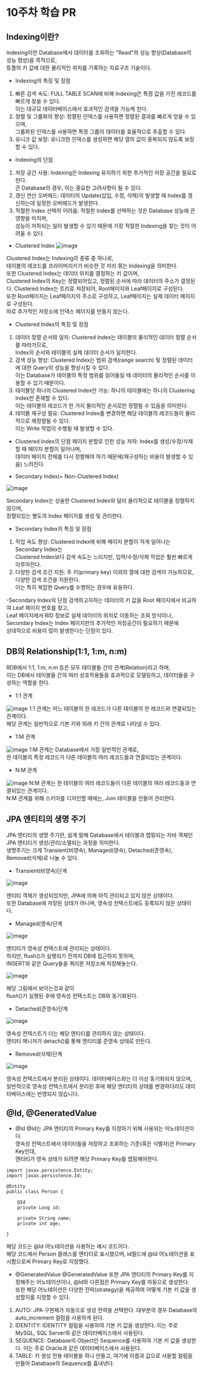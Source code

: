 # 10주차 학습 PR

## Indexing이란?
Indexing이란 Database에서 데이터를 조회하는 "Read"의 성능 향상(Database의 성능 향상)을 목적으로,<br>
튜플의 키 값에 대한 물리적인 위치를 기록하는 자료구조 기술이다.<br>

- Indexing의 특징 및 장점
1. 빠른 검색 속도: FULL TABLE SCAN에 비해 Indexing은 특정 값을 가진 레코드를 빠르게 찾을 수 있다.<br>
이는 대규모 데이터베이스에서 효과적인 검색을 가능케 한다.
2. 정렬 및 그룹화의 향상: 정렬된 인덱스를 사용하면 정렬된 결과를 빠르게 얻을 수 있으며,<br>
그룹화된 인덱스를 사용하면 특정 그룹의 데이터를 효율적으로 추출할 수 있다.
3. 유니크 값 보장: 유니크한 인덱스를 생성하면 해당 열의 값이 중복되지 않도록 보장할 수 있다.

- Indexing의 단점
1. 저장 공간 사용: Indexing은 Indexing 유지하기 위한 추가적인 저장 공간을 필요로 한다.<br>
큰 Database의 경우, 이는 중요한 고려사항이 될 수 있다.
2. 갱신 연산 오버헤드: 데이터의 Update(삽입, 수정, 삭제)의 발생할 때 Index를 갱신하는데 일정한 오버헤드가 발생한다.
3. 적절한 Index 선택의 어려움: 적절한 Index를 선택하는 것은 Database 성능에 큰 영향을 미치며,<br>
성능이 저하되는 일이 발생할 수 있기 때문에 가장 적절한 Indexing을 찾는 것이 어려울 수 있다.

- Clustered Index
![image](https://github.com/wambatcodeeee/COW-Spring-2/assets/103747580/61145901-314f-4fc6-ad32-92845a7b5b9c)

Clustered Index는 Indexing의 종류 중 하나로,<br>
테이블의 레코드를 프라이머리키가 비슷한 것 끼리 묶는 Indexing을 의미한다.<br>
또한 Clustered Index는 데이터 위치를 결정하는 키 값이며,<br>
Clustered Index의 Key는 정렬되어있고, 정렬된 순서에 따라 데이터의 주소가 결정된다.
Clustered Index는 트리로 저장되어, Root페이지와 Leaf페이지로 구성된다.<br>
또한 Root페이지는 Leaf페이지의 주소로 구성하고, Leaf페이지는 실제 데이터 페이지로 구성된다.<br>
따로 추가적인 저장소에 인덱스 페이지를 만들지 않는다.

- Clustered Index의 특징 및 장점
1. 데이터 정렬 순서와 일치: Clustered Index는 테이블의 물리적인 데이터 정렬 순서를 따라가므로,<br>
Index의 순서와 테이블의 실제 데이터 순서가 일치한다.
2. 검색 성능 향상: Clustered Index는 범위 검색(range search) 및 정렬된 데이터에 대한 Query의 성능을 향상시킬 수 있다.<br>
이는 Database가 테이블의 특정 범위를 읽어들일 때 데이터의 물리적인 순서를 이용할 수 있기 때문이다.
3. 테이블당 하나의 Clustered Index만 가능: 하나의 테이블에는 하나의 Clustering Index만 존재할 수 있다.<br>
이는 테이블의 레코드가 한 가지 물리적인 순서로만 정렬될 수 있음을 의미한다.
4. 테이블 재구성 필요: Clustered Index를 변경하면 해당 테이블의 레코드들이 물리적으로 재정렬될 수 있다.<br>
이는 Write 작업이 수행될 때 발생할 수 있다.

- Clustered Index의 단점
페이지 분할로 인한 성능 저하: Index를 생성/수정/삭제할 때 페이지 분할이 일어나며,<br>
데이터 페이지 전체를 다시 정렬해야 하기 때문에(재구성하는 비용이 발생할 수 있음) 느려진다.

- Secondary Index(= Non-Clustered Index)

![image](https://github.com/wambatcodeeee/COW-Spring-2/assets/103747580/a10eaeb4-4abe-4b51-9df6-edb93594f697)

Secondary Index는 상술한 Clustered Index와 달리 물리적으로 테이블을 정렬하지 않으며,<br>
정렬되있는 별도의 Index 페이지를 생성 및 관리한다.

- Secondary Index의 특징 및 장점
1. 작업 속도 향상: Clustered Index에 비해 페이지 분할이 적게 일어나는 Secondary Index는<br>
Clustered Index보다 검색 속도는 느리지만, 입력/수정/삭제 작업은 훨씬 빠르게 이루어진다.
2. 다양한 검색 조건 지원: 주 키(primary key) 이외의 열에 대한 검색이 가능하므로, 다양한 검색 조건을 지원한다.<br>
이는 특히 복잡한 Query를 수행하는 경우에 유용하다.

-Secondary Index의 단점
검색하고자하는 데이터의 키 값을 Root 페이지에서 비교하여 Leaf 페이지 번호를 찾고,<br>
Leaf 페이지에서 RID 정보로 실제 데이터의 위치로 이동하는 조회 방식이나,<br>
Secondary Index는 Index 페이지만의 추가적인 저장공간이 필요하기 때문에<br>
상대적으로 비용이 많이 발생한다는 단점이 있다.<br>

## DB의 Relationship(1:1, 1:m, n:m)
RDB에서 1:1, 1:m, n:m 등은 모두 테이블들 간의 관계(Relation)라고 하며,<br>
이는 DB에서 테이블들 간의 여러 상호작용들을 효과적으로 모델링하고, 데이터들을 구성하는 역할을 한다.<br>

- 1:1 관계

![image](https://github.com/wambatcodeeee/COW-Spring-2/assets/103747580/388b282e-5e1e-45a0-802b-438770a07024)
1:1 관계는 어느 테이블의 한 레코드가 다른 테이블의 한 레코드와 연결되있는 관계이다.<br>
해당 관계는 일반적으로 기본 키와 외래 키 간의 관계로 나타낼 수 있다.<br>

- 1:M 관계

![image](https://github.com/wambatcodeeee/COW-Spring-2/assets/103747580/5366d6e3-dd30-4693-97d8-b91254f63d9e)
1:M 관계는 Database에서 가장 일반적인 관계로,<br>
한 데이블의 특정 레코드가 다른 테이블의 여러 레코드들과 연결되있는 관계이다.<br>

- N:M 관계

![image](https://github.com/wambatcodeeee/COW-Spring-2/assets/103747580/b8fa3866-902e-4c5d-9561-4e0eaf7b0b68)
N:M 관계는 한 테이블의 여러 레코드들이 다른 테이블의 여러 레코드들과 연결되있는 관계이다.<br>
N:M 관계를 위해 스키마를 디자인할 때에는, Join 테이블을 만들어 관리한다.


## JPA 엔티티의 생명 주기
JPA 엔티티의 생명 주기란, 쉽게 말해 Database에서 테이블과 맵핑되는 자바 객체인 JPA 엔티티가 생성/관리/소멸되는 과정을 의미한다.<br>
생명주기는 크게 Transient(비영속), Managed(영속), Detached(준영속), Removed(삭제)로 나눌 수 있다.<br>

- Transient(비영속)단계

![image](https://github.com/wambatcodeeee/COW-Spring-2/assets/103747580/52176456-e982-484a-b9fc-1caef0dbd100)

엔티티 객체가 생성되었지만, JPA에 의해 아직 관리되고 있지 않은 상태이다.<br>
또한 Database에 저장된 상태가 아니며, 영속성 컨텍스트에도 등록되지 않은 상태이다.

- Managed(영속)단계

![image](https://github.com/wambatcodeeee/COW-Spring-2/assets/103747580/05703d15-61ea-4e33-8001-27f4b956ed14)

엔티티가 영속성 컨텍스트에 관리되는 상태이다.<br>
하지만, flush()가 실행되기 전까지 DB에 접근하지 못하며,<br>
INSERT와 같은 Query들을 쿼리문 저장소에 저장해놓는다.<br>

![image](https://github.com/wambatcodeeee/COW-Spring-2/assets/103747580/f8ebc6de-e7f5-420f-b938-940103b0d004)

해당 그림에서 보이는것과 같이<br>
flush()가 실행된 후에 영속성 컨텍스트는 DB와 동기화된다.

- Detached(준영속)단계

![image](https://github.com/wambatcodeeee/COW-Spring-2/assets/103747580/b67d7961-8579-4bb1-b88a-acba7f083598)

 영속성 컨텍스트가 더는 해당 엔티티를 관리하지 않는 상태이다.<br>
 엔티티 매니저가 detach()를 통해 엔티티를 준영속 상태로 만든다.<br>

- Removed(삭제)단계

![image](https://github.com/wambatcodeeee/COW-Spring-2/assets/103747580/8fd91493-fc68-46c3-b7b0-be66cf006d7d)

영속성 컨텍스트에서 분리된 상태이다. 데이터베이스와는 더 이상 동기화되지 않으며,<br>
일반적으로 영속성 컨텍스트에서 분리된 후에 해당 엔티티의 상태를 변경하더라도 데이터베이스에는 반영되지 않습니다.

## @Id, @GeneratedValue
- @Id
@Id는 JPA 엔티티의 Primary Key를 지정하기 위해 사용되는 어노테이션이다.<br>
영속성 컨텍스트에서 데이터들을 저장하고 조회하는 기준(혹은 식별자)은 Primary Key인데, <br>
엔티티가 영속 상태가 되려면 해당 Primary Key를 맵핑해야한다.<br>
```
import javax.persistence.Entity;
import javax.persistence.Id;

@Entity
public class Person {
    
    @Id
    private Long id;
    
    private String name;
    private int age;

}
```

해당 코드는 @Id 어노테이션을 사용하는 예시 코드이다.<br>
해당 코드에서 Person 클래스를 엔티티로 표시했으며, id필드에 @Id 어노테이션을 표시함으로써 Primary Key로 지정했다.<br>

- @GeneratedValue
@GeneratedValue 또한 JPA 엔티티의 Primary Key를 지정해주는 어노테이션이나, @Id와 다른점은 Primary Key를 자동으로 생성한다.<br>
또한 해당 어노테이션은 다양한 전략(strategy)을 제공하여 어떻게 기본 키 값을 생성할지를 지정할 수 있다.<br>

1. AUTO: JPA 구현체가 자동으로 생성 전략을 선택한다. 대부분의 경우 Database의 auto_increment 컬럼을 사용하게 된다.
2. IDENTITY: IDENTITY 컬럼을 사용하여 기본 키 값을 생성한다. 이는 주로 MySQL, SQL Server와 같은 데이터베이스에서 사용된다.
3. SEQUENCE: Database의 Object인 Sequence를 사용하여 기본 키 값을 생성한다. 이는 주로 Oracle과 같은 데이터베이스에서 사용된다.
4. TABLE: 키 생성 전용 테이블을 하나 만들고, 여기에 이름과 값으로 사용할 컬럼을 만들어 Database의 Sequence를 흉내낸다.

